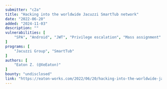 ```yaml
---
submitter: "c2a"
title: "Hacking into the worldwide Jacuzzi SmartTub network"
date: "2022-06-20"
added: "2024-11-03"
description: ""
vulnerabilities: [
    "SPA", "Android", "JWT", "Privilege escalation", "Mass assignment"
]
programs: [
    "Jacuzzi Group", "SmartTub"
]
authors: [
    "Eaton Z. (@XeEaton)"
]
bounty: "undisclosed"
link: "https://eaton-works.com/2022/06/20/hacking-into-the-worldwide-jacuzzi-smarttub-network/"
---
```





